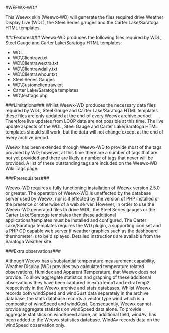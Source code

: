 #WEEWX-WD#

This Weewx skin (Weewx-WD) will generate the files required drive Weather Display Live (WDL), the Steel Series gauges and the Carter Lake/Saratoga HTML templates.

###Features###
Weewx-WD produces the following files required by WDL, Steel Gauge and Carter Lake/Saratoga HTML templates:
* WDL
* WD\Clientraw.txt
* WD\Clientrawextra.txt
* WD\Clientrawdaily.txt
* WD\Clientrawhour.txt
* Steel Series Gauges
* WD\Customclientraw.txt
* Carter Lake/Saratoga templates
* WD\testtags.php

###Limitations###
Whilst Weewx-WD produces the necessary data files required by WDL, Steel Gauge and Carter Lake/Saratoga HTML templates these files are only updated at the end of every Weewx archive period. Therefore live updates from LOOP data are not possible at this time. The live update aspects of the WDL, Steel Gauge and Carter Lake/Saratoga HTML templates should still work, but the data will not change except at the end of every archive period.

Weewx has been extended through Weewx-WD to provide most of the tags provided by WD; however, at this time there are a number of tags that are not yet provided and there are likely a number of tags that never will be provided. A list of these outstanding tags are included on the Weewx-WD Wiki Tags page.

###Prerequisites###

Weewx-WD requires a fully functioning installation of Weewx version 2.5.0 or greater. The operation of Weewx-WD is unaffected by the database server used by Weewx, nor is it effected by the version of PHP installed or the presence or otherwise of a web server. However, in order to use the Weewx-WD generated files to drive WDL, the Steel Series gauges or the Carter Lake/Saratoga templates then these additional applications/templates must be installed and configured. The Carter Lake/Saratoga templates requires the WD plugin, a supporting icon set and a PHP GD capable web server if weather graphics such as the dashboard thermometer is to be displayed. Detailed instructions are available from the Saratoga Weather site.

###Extra observations###

Although Weewx has a substantial temperature measurement capability, Weather Display (WD) provides two calculated temperature related observations, Humidex and Apparent Temperature, that Weewx does not provide. To allow aggregate statistics and graphing of these additional observations they have been captured in extraTemp1 and extraTemp2 respectively in the Weewx archive and stats databases.
Whilst Weewx records both windSpeed and windGust data separately in the archive database, the stats database records a vector type wind which is a composite of windSpeed and windGust. Consequently, Weewx cannot provide aggregate statistics on windSpeed data alone. To provide aggregate statistics on windSpeed alone, an additional field, windAv, has been added to the Weewx statistics database. WindAv records data on the windSpeed observation only.